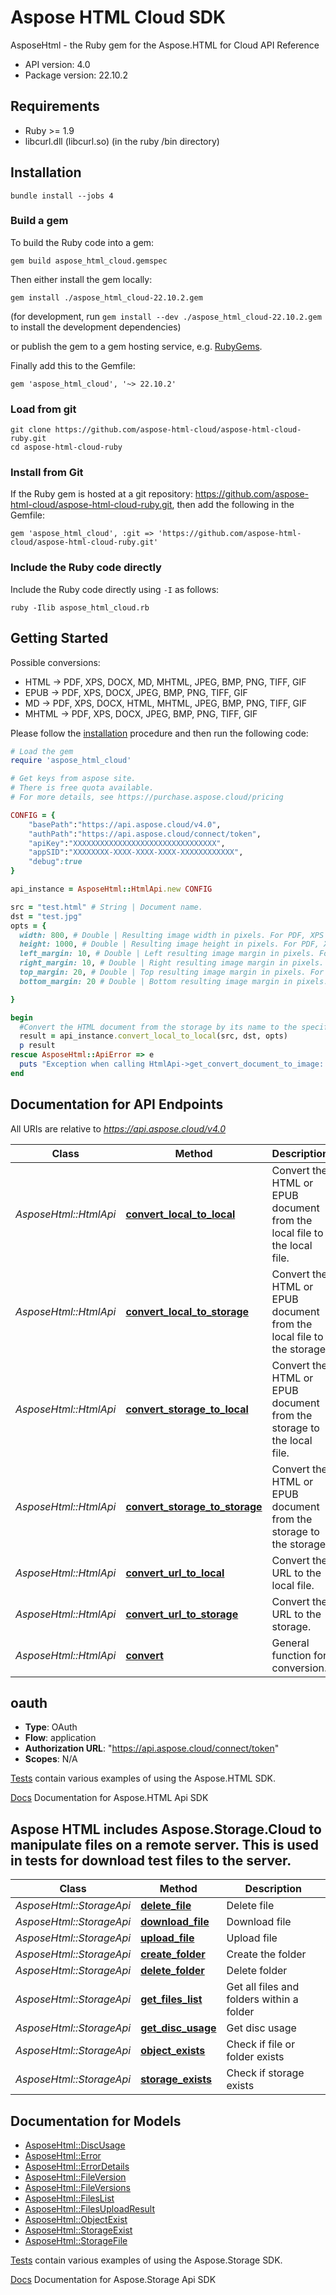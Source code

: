 # Aspose HTML Cloud SDK

AsposeHtml - the Ruby gem for the Aspose.HTML for Cloud API Reference

- API version: 4.0
- Package version: 22.10.2

## Requirements
- Ruby >= 1.9
- libcurl.dll (libcurl.so) (in the ruby /bin directory)

## Installation 
```shell
bundle install --jobs 4
```

### Build a gem

To build the Ruby code into a gem:

```shell
gem build aspose_html_cloud.gemspec
```

Then either install the gem locally:

```shell
gem install ./aspose_html_cloud-22.10.2.gem
```
(for development, run `gem install --dev ./aspose_html_cloud-22.10.2.gem` to install the development dependencies)

or publish the gem to a gem hosting service, e.g. [RubyGems](https://rubygems.org/).

Finally add this to the Gemfile:

    gem 'aspose_html_cloud', '~> 22.10.2'

### Load from git

    git clone https://github.com/aspose-html-cloud/aspose-html-cloud-ruby.git
    cd aspose-html-cloud-ruby
    
### Install from Git

If the Ruby gem is hosted at a git repository: https://github.com/aspose-html-cloud/aspose-html-cloud-ruby.git, then add the following in the Gemfile:

    gem 'aspose_html_cloud', :git => 'https://github.com/aspose-html-cloud/aspose-html-cloud-ruby.git'

### Include the Ruby code directly

Include the Ruby code directly using `-I` as follows:

```shell
ruby -Ilib aspose_html_cloud.rb
```

## Getting Started

Possible conversions:
- HTML -> PDF, XPS, DOCX, MD, MHTML, JPEG, BMP, PNG, TIFF, GIF
- EPUB -> PDF, XPS, DOCX, JPEG, BMP, PNG, TIFF, GIF
- MD -> PDF, XPS, DOCX, HTML, MHTML, JPEG, BMP, PNG, TIFF, GIF
- MHTML -> PDF, XPS, DOCX, JPEG, BMP, PNG, TIFF, GIF

Please follow the [installation](#installation) procedure and then run the following code:
```ruby
# Load the gem
require 'aspose_html_cloud'

# Get keys from aspose site.
# There is free quota available. 
# For more details, see https://purchase.aspose.cloud/pricing

CONFIG = {
    "basePath":"https://api.aspose.cloud/v4.0",
    "authPath":"https://api.aspose.cloud/connect/token",
    "apiKey":"XXXXXXXXXXXXXXXXXXXXXXXXXXXXXXXX",
    "appSID":"XXXXXXXX-XXXX-XXXX-XXXX-XXXXXXXXXXXX",
    "debug":true
}

api_instance = AsposeHtml::HtmlApi.new CONFIG

src = "test.html" # String | Document name.
dst = "test.jpg"
opts = { 
  width: 800, # Double | Resulting image width in pixels. For PDF, XPS and DOCX in inches.
  height: 1000, # Double | Resulting image height in pixels. For PDF, XPS and DOCX in inches. 
  left_margin: 10, # Double | Left resulting image margin in pixels. For PDF, XPS and DOCX in inches.
  right_margin: 10, # Double | Right resulting image margin in pixels. For PDF, XPS and DOCX in inches.
  top_margin: 20, # Double | Top resulting image margin in pixels. For PDF, XPS and DOCX in inches.
  bottom_margin: 20 # Double | Bottom resulting image margin in pixels. For PDF, XPS and DOCX in inches.

}

begin
  #Convert the HTML document from the storage by its name to the specified image format.
  result = api_instance.convert_local_to_local(src, dst, opts)
  p result
rescue AsposeHtml::ApiError => e
  puts "Exception when calling HtmlApi->get_convert_document_to_image: #{e}"
end

```

## Documentation for API Endpoints

All URIs are relative to *https://api.aspose.cloud/v4.0*

| Class                 | Method                                                                             | Description                                                              |
|-----------------------|------------------------------------------------------------------------------------|--------------------------------------------------------------------------|
| *AsposeHtml::HtmlApi* | [**convert_local_to_local**](docs/ConversionApi.md#convert_local_to_local)         | Convert the HTML or EPUB document from the local file to the local file. |
| *AsposeHtml::HtmlApi* | [**convert_local_to_storage**](docs/ConversionApi.md#convert_local_to_storage)     | Convert the HTML or EPUB document from the local file to the storage.    |
| *AsposeHtml::HtmlApi* | [**convert_storage_to_local**](docs/ConversionApi.md#convert_storage_to_local)     | Convert the HTML or EPUB document from the storage to the local file.    |
| *AsposeHtml::HtmlApi* | [**convert_storage_to_storage**](docs/ConversionApi.md#convert_storage_to_storage) | Convert the HTML or EPUB document from the storage to the storage.       |
| *AsposeHtml::HtmlApi* | [**convert_url_to_local**](docs/ConversionApi.md#convert_url_to_local)             | Convert the URL to the local file.                                       |
| *AsposeHtml::HtmlApi* | [**convert_url_to_storage**](docs/ConversionApi.md#convert_url_to_storage)         | Convert the URL to the storage.                                          |
| *AsposeHtml::HtmlApi* | [**convert**](docs/ConversionApi.md#convert)                                       | General function for conversion.                                         |


## oauth

- **Type**: OAuth
- **Flow**: application
- **Authorization URL**: "https://api.aspose.cloud/connect/token"
- **Scopes**: N/A

[Tests](./spec/api/html_api_spec.rb) contain various examples of using the Aspose.HTML SDK.

[Docs](./docs/) Documentation for Aspose.HTML Api SDK

## Aspose HTML includes Aspose.Storage.Cloud to manipulate files on a remote server. This is used in tests for download test files to the server.

| Class                    | Method                                                                | Description                               |
|--------------------------|-----------------------------------------------------------------------|-------------------------------------------|
| *AsposeHtml::StorageApi* | [**delete_file**](docs/storage/FileApi.md#delete_file)                | Delete file                               |
| *AsposeHtml::StorageApi* | [**download_file**](docs/storage/FileApi.md#download_file)            | Download file                             |
| *AsposeHtml::StorageApi* | [**upload_file**](docs/storage/FileApi.md#upload_file)                | Upload file                               |
| *AsposeHtml::StorageApi* | [**create_folder**](docs/storage/FolderApi.md#create_folder)          | Create the folder                         |
| *AsposeHtml::StorageApi* | [**delete_folder**](docs/storage/FolderApi.md#delete_folder)          | Delete folder                             |
| *AsposeHtml::StorageApi* | [**get_files_list**](docs/storage/FolderApi.md#get_files_list)        | Get all files and folders within a folder | 
| *AsposeHtml::StorageApi* | [**get_disc_usage**](docs/storage/StorageApi.md#get_disc_usage)       | Get disc usage                            |
| *AsposeHtml::StorageApi* | [**object_exists**](docs/storage/StorageApi.md#object_exists)         | Check if file or folder exists            |
| *AsposeHtml::StorageApi* | [**storage_exists**](docs/storage/StorageApi.md#storage_exists)       | Check if storage exists                   |


## Documentation for Models

 - [AsposeHtml::DiscUsage](docs/storage/DiscUsage.md)
 - [AsposeHtml::Error](docs/storage/Error.md)
 - [AsposeHtml::ErrorDetails](docs/storage/ErrorDetails.md)
 - [AsposeHtml::FileVersion](docs/storage/FileVersion.md)
 - [AsposeHtml::FileVersions](docs/storage/FileVersions.md)
 - [AsposeHtml::FilesList](docs/storage/FilesList.md)
 - [AsposeHtml::FilesUploadResult](docs/storage/FilesUploadResult.md)
 - [AsposeHtml::ObjectExist](docs/storage/ObjectExist.md)
 - [AsposeHtml::StorageExist](docs/storage/StorageExist.md)
 - [AsposeHtml::StorageFile](docs/storage/StorageFile.md)


[Tests](spec) contain various examples of using the Aspose.Storage SDK.

[Docs](docs/storage) Documentation for Aspose.Storage Api SDK
